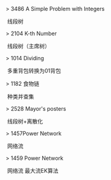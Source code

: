\> 3486 A Simple Problem with Integers

​	线段树

\> 2104 K-th Number

​	线段树（主席树）

\> 1014 Dividing

​	多重背包转换为01背包

\> 1182 食物链

​	种类并查集

\> 2528 Mayor's posters

​	线段树+离散化

\> 1457Power Network

​	网络流

\> 1459 Power Network

​	网络流 最大流EK算法